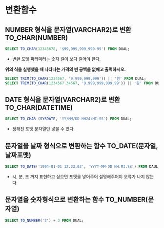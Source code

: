 # 변환함수
## NUMBER 형식을 문자열(VARCHAR2)로 변환 TO_CHAR(NUMBER)
```sql
SELECT TO_CHAR(12345678, '$99,999,999,999.99') FROM DUAL;
```
* 변환 포멧 파라미터는 숫자 길이 보다 길어야 한다.

**위의 식을 실행했을 때 나타나는 가격의 빈 공백을 없애고 출력하시오.**
```sql
SELECT TRIM(TO_CHAR(1234567, '9,999,999,999')) || '원' FROM DUAL;
SELECT TRIM(TO_CHAR(1234567.34567, '9,999,999,999.99')) || '원' FROM DUAL;
```

## DATE 형식을 문자열(VARCHAR2)로 변환 TO_CHAR(DATETIME)
```sql
SELECT TO_CHAR (SYSDATE, 'YY/MM/DD HH24:MI:SS') FROM DUAL;
```
* 정해진 포맷 문자열만 넣을 수 있다.

## 문자열을 날짜 형식으로 변환하는 함수 TO_DATE(문자열, 날짜포맷)
```sql
SELECT TO_DATE('1994-01-01 12:23:03', 'YYYY-MM-DD HH:MI:SS') FROM DAUL;
```
* 시, 분, 초 까지 표현하고 싶으면 포맷을 넣어주어 설명해주어야 오류가 나지 않는다.

## 문자열을 숫자형식으로 변환하는 함수 TO_NUMBER(문자열)
```sql
SELECT TO_NUMBER('2') + 3 FROM DUAL;
```
